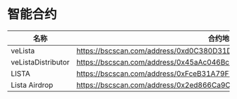 # 智能合约

<table><thead><tr><th width="289">名称</th><th>合约地址</th></tr></thead><tbody><tr><td>veLista</td><td><a href="https://bscscan.com/address/0xd0C380D31DB43CD291E2bbE2Da2fD6dc877b87b3">https://bscscan.com/address/0xd0C380D31DB43CD291E2bbE2Da2fD6dc877b87b3</a></td></tr><tr><td>veListaDistributor</td><td><a href="https://bscscan.com/address/0x45aAc046Bc656991c52cf25E783c6942425ce40C">https://bscscan.com/address/0x45aAc046Bc656991c52cf25E783c6942425ce40C</a></td></tr><tr><td>LISTA</td><td><a href="https://bscscan.com/address/0xFceB31A79F71AC9CBDCF853519c1b12D379EdC46">https://bscscan.com/address/0xFceB31A79F71AC9CBDCF853519c1b12D379EdC46</a></td></tr><tr><td>Lista Airdrop</td><td><a href="https://bscscan.com/address/0x2ed866Ca9C33bf695C78af222d61Bd4D9cB558d3">https://bscscan.com/address/0x2ed866Ca9C33bf695C78af222d61Bd4D9cB558d3</a></td></tr></tbody></table>